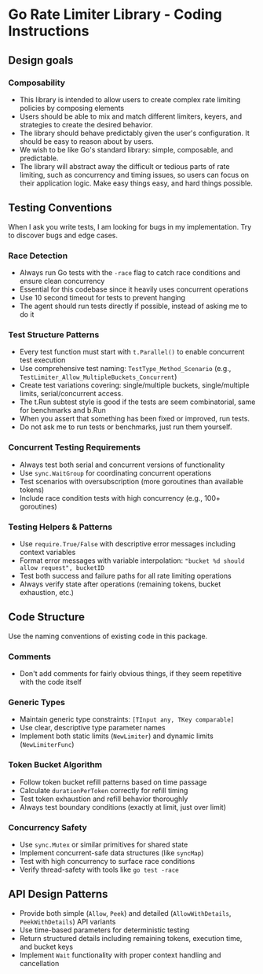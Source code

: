 # Go Rate Limiter Library - Coding Instructions

## Design goals

### Composability
- This library is intended to allow users to create complex rate limiting policies by composing elements
- Users should be able to mix and match different limiters, keyers, and strategies to create the desired behavior.
- The library should behave predictably given the user's configuration. It should be easy to reason about by users.
- We wish to be like Go's standard library: simple, composable, and predictable.
- The library will abstract away the difficult or tedious parts of rate limiting, such as concurrency and timing issues, so users can focus on their application logic. Make easy things easy, and hard things possible.

## Testing Conventions

When I ask you write tests, I am looking for bugs in my implementation. Try to discover bugs and edge cases.

### Race Detection
- Always run Go tests with the `-race` flag to catch race conditions and ensure clean concurrency
- Essential for this codebase since it heavily uses concurrent operations
- Use 10 second timeout for tests to prevent hanging
- The agent should run tests directly if possible, instead of asking me to do it

### Test Structure Patterns
- Every test function must start with `t.Parallel()` to enable concurrent test execution
- Use comprehensive test naming: `TestType_Method_Scenario` (e.g., `TestLimiter_Allow_MultipleBuckets_Concurrent`)
- Create test variations covering: single/multiple buckets, single/multiple limits, serial/concurrent access.
- The t.Run subtest style is good if the tests are seem combinatorial, same for benchmarks and b.Run
- When you assert that something has been fixed or improved, run tests.
- Do not ask me to run tests or benchmarks, just run them yourself.

### Concurrent Testing Requirements
- Always test both serial and concurrent versions of functionality
- Use `sync.WaitGroup` for coordinating concurrent operations
- Test scenarios with oversubscription (more goroutines than available tokens)
- Include race condition tests with high concurrency (e.g., 100+ goroutines)

### Testing Helpers & Patterns
- Use `require.True/False` with descriptive error messages including context variables
- Format error messages with variable interpolation: `"bucket %d should allow request", bucketID`
- Test both success and failure paths for all rate limiting operations
- Always verify state after operations (remaining tokens, bucket exhaustion, etc.)

## Code Structure

Use the naming conventions of existing code in this package.

### Comments
- Don't add comments for fairly obvious things, if they seem repetitive with the code itself

### Generic Types
- Maintain generic type constraints: `[TInput any, TKey comparable]`
- Use clear, descriptive type parameter names
- Implement both static limits (`NewLimiter`) and dynamic limits (`NewLimiterFunc`)

### Token Bucket Algorithm
- Follow token bucket refill patterns based on time passage
- Calculate `durationPerToken` correctly for refill timing
- Test token exhaustion and refill behavior thoroughly
- Always test boundary conditions (exactly at limit, just over limit)

### Concurrency Safety
- Use `sync.Mutex` or similar primitives for shared state
- Implement concurrent-safe data structures (like `syncMap`)
- Test with high concurrency to surface race conditions
- Verify thread-safety with tools like `go test -race`

## API Design Patterns
- Provide both simple (`Allow`, `Peek`) and detailed (`AllowWithDetails`, `PeekWithDetails`) API variants
- Use time-based parameters for deterministic testing
- Return structured details including remaining tokens, execution time, and bucket keys
- Implement `Wait` functionality with proper context handling and cancellation
